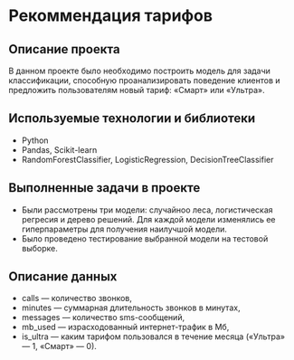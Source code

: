 # Рекоммендация тарифов

## Описание проекта
В данном проекте было необходимо построить модель для задачи классификации, способную проанализировать поведение клиентов и предложить пользователям новый тариф: «Смарт» или «Ультра».

## Используемые технологии и библиотеки
- Python
- Pandas, Scikit-learn
- RandomForestClassifier, LogisticRegression, DecisionTreeClassifier

## Выполненные задачи в проекте
- Были рассмотрены три модели: случайноо леса, логистическая регресия и дерево решений. Для каждой модели изменялись ее гиперпараметры для получения наилучшой модели.
- Было проведено тестирование выбранной модели на тестовой выборке.

## Описание данных
- сalls — количество звонков,
- minutes — суммарная длительность звонков в минутах,
- messages — количество sms-сообщений,
- mb_used — израсходованный интернет-трафик в Мб,
- is_ultra — каким тарифом пользовался в течение месяца («Ультра» — 1, «Смарт» — 0).
